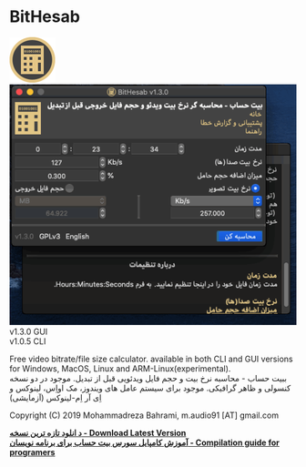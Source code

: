 # BitHesab
![BitHesab Icon](https://github.com/m-audio91/BitHesab/raw/master/gui/extra/icon/80.png)  
![BitHesab Screenshot](https://github.com/m-audio91/BitHesab/raw/master/gui/extra/screenshots/bithesab-macos-catalina.gif)  
v1.3.0 GUI  
v1.0.5 CLI

Free video bitrate/file size calculator. available in both CLI and GUI versions for Windows, MacOS, Linux and ARM-Linux(experimental).  
ببیت حساب - محاسبه نرخ بیت و حجم فایل ویدئویی قبل از تبدیل. موجود در دو نسخه کنسولی و ظاهر گرافیکی. موجود برای سیستم عامل های ویندوز، مک اواِس، لینوکس و اِی آر اِم-لینوکس (آزمایشی)  
  
Copyright (C) 2019 Mohammadreza Bahrami, m.audio91 [AT] gmail.com  
  
[**د انلود تازه ترین نسخه - Download Latest Version**](https://github.com/m-audio91/BitHesab/releases/latest)  
[**آموزش کامپایل سورس بیت حساب برای برنامه نویسان - Compilation guide for programers**](https://github.com/m-audio91/BitHesab/wiki/Compilation-guide---%D8%A2%D9%85%D9%88%D8%B2%D8%B4-%DA%A9%D8%A7%D9%85%D9%BE%D8%A7%DB%8C%D9%84-%D8%B3%D8%B1%D9%88%D8%B3-%D8%A8%D8%B1%D9%86%D8%A7%D9%85%D9%87)



